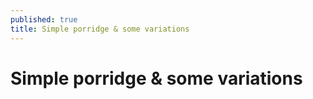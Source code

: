 ```yaml
---
published: true
title: Simple porridge & some variations
---
```



# Simple porridge & some variations
